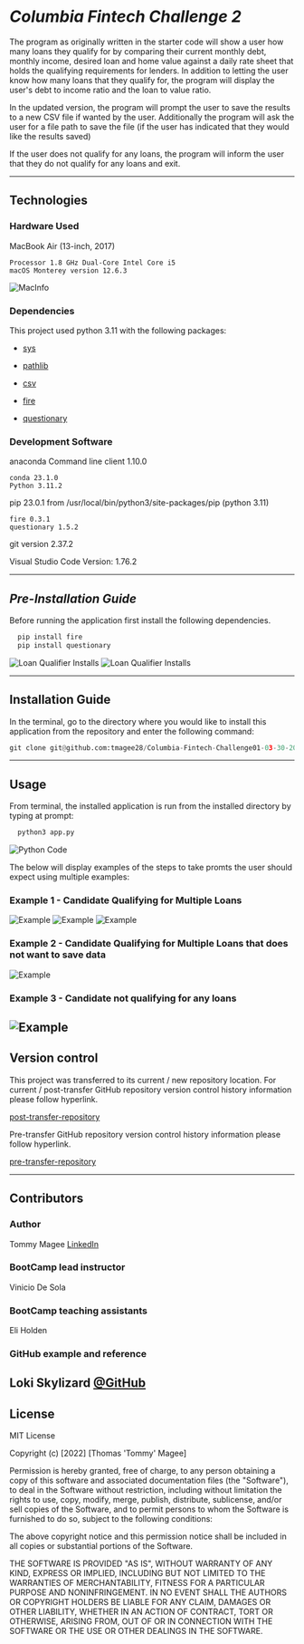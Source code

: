 # *Columbia Fintech Challenge 2*

The program as originally written in the starter code will show a user how many loans they qualify for by comparing their current monthly debt, monthly income, desired loan and home value against a daily rate sheet that holds the qualifying requirements for lenders. In addition to letting the user know how many loans that they qualify for, the program will display the user's debt to income ratio and the loan to value ratio.

In the updated version, the program will prompt the user to save the results to a new CSV file if wanted by the user. Additionally the program will ask the user for a file path to save the file (if the user has indicated that they would like the results saved)

If the user does not qualify for any loans, the program will inform the user that they do not qualify for any loans and exit.

---

## Technologies ##

### **Hardware Used**

MacBook Air (13-inch, 2017)

    Processor 1.8 GHz Dual-Core Intel Core i5
    macOS Monterey version 12.6.3

![MacInfo](Images/mac_information.png)

### **Dependencies**

This project used python 3.11 with the following packages:

* [sys](https://docs.python.org/3/library/sys.html?highlight=sys#module-sys) 

* [pathlib](https://docs.python.org/3/library/pathlib.html) 
  
* [csv](https://docs.python.org/3/library/csv.html?highlight=csv#module-csv) 

* [fire](https://github.com/google/python-fire)

* [questionary](https://github.com/tmbo/questionary) 


### **Development Software**


anaconda Command line client 1.10.0

    conda 23.1.0
    Python 3.11.2

pip 23.0.1 from /usr/local/bin/python3/site-packages/pip (python 3.11)

    fire 0.3.1
    questionary 1.5.2

git version 2.37.2

Visual Studio Code Version: 1.76.2

---
## *Pre-Installation Guide*

Before running the application first install the following dependencies.

```python
  pip install fire
  pip install questionary
```
![Loan Qualifier Installs](Images/Fire_install.png)
![Loan Qualifier Installs](Images/Questionary_install.png)


---

## **Installation Guide**

In the terminal, go to the directory where you would like to install this application from the repository and enter the following command:

```python
git clone git@github.com:tmagee28/Columbia-Fintech-Challenge01-03-30-2023.git
```

---

## **Usage**

From terminal, the installed application is run from the installed directory by typing at prompt:

```python
  python3 app.py
```
![Python Code](Images/app_in_action.png)

The below will display examples of the steps to take promts the user should expect using multiple examples:

###    Example 1 - Candidate Qualifying for Multiple Loans

![Example](Images/Example_1_LC.png)
![Example](Images/Example_1_SaveCSV.png)
![Example](Images/Example_1_FileName.png)

###    Example 2 - Candidate Qualifying for Multiple Loans that does not want to save data

![Example](Images/Example_2_DNS_data.png)

###    Example 3 - Candidate not qualifying for any loans

![Example](Images/Example_3_DNQ.png)
---


## **Version control**

This project was transferred to its current / new repository location.  For current / post-transfer GitHub repository version control history information please follow hyperlink.

[post-transfer-repository](https://github.com/tmagee28/Columbia-Fintech-Challenge_02_Loan_Qualifier_App)

Pre-transfer GitHub repository version control history information please follow hyperlink.

[pre-transfer-repository](https://github.com/tmagee28/Columbia-Fintech-Challenge_02-03-30-2023)

---

## **Contributors**

### **Author**

Tommy Magee
[LinkedIn](https://www.linkedin.com/in/thomas-magee-2009a72a/)



### **BootCamp lead instructor**

Vinicio De Sola

### **BootCamp teaching assistants**

Eli Holden


### **GitHub example and reference**

Loki Skylizard
[@GitHub](https://github.com/Billie-LS/loan_prequal_qualifier_app)
---

## License

MIT License

Copyright (c) [2022] [Thomas 'Tommy' Magee]

Permission is hereby granted, free of charge, to any person obtaining a copy
of this software and associated documentation files (the "Software"), to deal
in the Software without restriction, including without limitation the rights
to use, copy, modify, merge, publish, distribute, sublicense, and/or sell
copies of the Software, and to permit persons to whom the Software is
furnished to do so, subject to the following conditions:

The above copyright notice and this permission notice shall be included in all
copies or substantial portions of the Software.

THE SOFTWARE IS PROVIDED "AS IS", WITHOUT WARRANTY OF ANY KIND, EXPRESS OR
IMPLIED, INCLUDING BUT NOT LIMITED TO THE WARRANTIES OF MERCHANTABILITY,
FITNESS FOR A PARTICULAR PURPOSE AND NONINFRINGEMENT. IN NO EVENT SHALL THE
AUTHORS OR COPYRIGHT HOLDERS BE LIABLE FOR ANY CLAIM, DAMAGES OR OTHER
LIABILITY, WHETHER IN AN ACTION OF CONTRACT, TORT OR OTHERWISE, ARISING FROM,
OUT OF OR IN CONNECTION WITH THE SOFTWARE OR THE USE OR OTHER DEALINGS IN THE
SOFTWARE.

